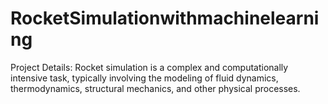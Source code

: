 # RocketSimulationwithmachinelearning
Project Details: Rocket simulation is a complex and computationally intensive task, typically involving the modeling of fluid dynamics, thermodynamics, structural mechanics, and other physical processes.
